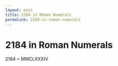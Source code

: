```yaml
---
layout: post
title: 2184 in Roman Numerals
permalink: 2184-in-roman-numerals
---
```


# 2184 in Roman Numerals

2184 = MMCLXXXIV
